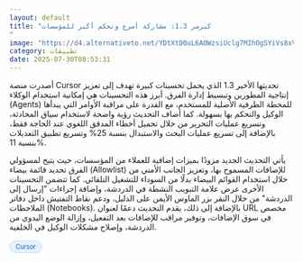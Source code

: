 ```yaml
---
layout: default
title: "كيرسر 1.3: مشاركة أسرع وتحكم أكبر للمؤسسات
"
image: "https://d4.alternativeto.net/YDtXtD0uL6AOWzsiUclg7MIhOgSYiVs8xVMKNBmbUKs/rs:fill:1520:760:0/g:ce:0:0/YWJzOi8vZGlzdC9jb250ZW50LzE3NTM4NjU2MTE2MjQucG5n.png"
category: تطبيقات
date: 2025-07-30T08:53:31
---
```


أصدرت منصة Cursor تحديثها الأخير 1.3 الذي يحمل تحسينات كبيرة تهدف إلى تعزيز إنتاجية المطورين وتبسيط إدارة الفرق. أبرز هذه التحسينات هي إمكانية استخدام الوكلاء (Agents) للمحطة الطرفية الأصلية للمستخدم، مع القدرة على مراقبة الأوامر التي يبدأها الوكيل والتحكم بها بسهولة. كما أضاف التحديث رؤية واضحة لاستخدام سياق المحادثة، وتسريع عمليات التحرير من خلال تحميل أخطاء المدقق اللغوي عند الحاجة فقط، بالإضافة إلى تسريع عمليات البحث والاستبدال بنسبة 25% وتسريع تطبيق التعديلات بنسبة 11%.

يأتي التحديث الجديد مزودًا بميزات إضافية للعملاء من المؤسسات، حيث يتيح لمسؤولي الفرق تحديد قائمة بيضاء (Allowlist) للإضافات المسموح بها، وتعزيز الجانب الأمني من خلال استخدام القوائم البيضاء بدلًا من السوداء للتشغيل التلقائي. كما تتضمن التحسينات الأخرى عرض علامة التبويب النشطة في الدردشة، وإضافة إجراءات "إرسال إلى الدردشة" من خلال النقر بزر الماوس الأيمن على الدليل، ودعم نقاط التفتيش داخل دفاتر الملاحظات (Notebooks). بالإضافة إلى ذلك، يقدم التحديث دعمًا لعنوان URL مخصص في سوق الإضافات، وتوفير مراقب للإضافات بعد التفعيل، وإزالة الوضع اليدوي من الدردشة، وإصلاح مشكلات الوكيل في الخلفية.

<div style="margin-top:2px; margin-bottom:2px;"><a href="https://bidjadraft.github.io/?query=Cursor" style="background:#e3f2fd; color:#1565c0; font-size:80%; border-radius:12px; padding:3px 10px; margin:2px 4px 2px 0; display:inline-block; border:1px solid #bbdefb; text-decoration:none;">Cursor</a></div><br><br>
